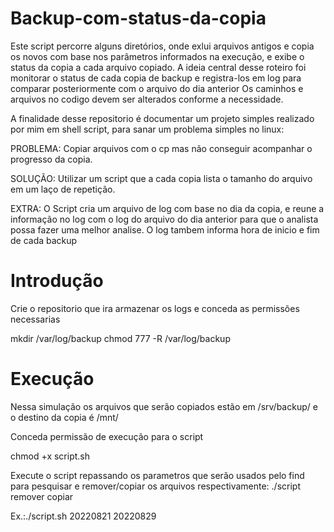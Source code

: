 # Backup-com-status-da-copia
Este script percorre alguns diretórios, onde exlui arquivos antigos e copia os novos com base nos parâmetros informados na execução, e exibe o status da copia a cada arquivo copiado.
A ideia central desse roteiro foi monitorar o status de cada copia de backup e registra-los em log para comparar posteriormente com o arquivo do dia anterior
Os caminhos e arquivos no codigo devem ser alterados conforme a necessidade.

A finalidade desse repositorio é documentar um projeto simples realizado por mim em shell script, para sanar um problema simples no linux:

PROBLEMA: Copiar arquivos com o cp mas não conseguir acompanhar o progresso da copia.

SOLUÇÃO: Utilizar um script que a cada copia lista o tamanho do arquivo em um laço de repetição. 

EXTRA: O Script cria um arquivo de log com base no dia da copia, e reune a informação no log com o log do arquivo do dia anterior para que o analista possa fazer uma melhor analise. O log tambem informa hora de inicio e fim de cada backup 

# Introdução
Crie o repositorio que ira armazenar os logs e conceda as permissões necessarias

mkdir /var/log/backup
chmod 777 -R /var/log/backup

# Execução
Nessa simulação os arquivos que serão copiados estão em /srv/backup/ e o destino da copia é /mnt/

Conceda permissão de execução para o script

chmod +x script.sh

Execute o script repassando os parametros que serão usados pelo find para pesquisar e remover/copiar os arquivos respectivamente:
./script remover copiar

Ex.:./script.sh 20220821 20220829
